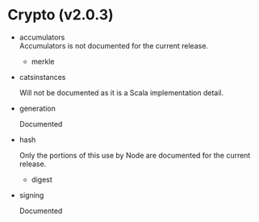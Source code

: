 # Crypto (v2.0.3)

* accumulators<br>
  Accumulators is not documented for the current release.
  * merkle

* catsinstances

  Will not be documented as it is a Scala implementation detail.

* generation

  Documented

* hash

  Only the portions of this use by Node are documented for the current release.
  * digest
  
* signing
 
  Documented